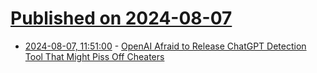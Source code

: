 # [Published on 2024-08-07](index.md)

* [2024-08-07, 11:51:00](https://soylentnews.org/article.pl?sid=24/08/06/0752255&from=rss) - [OpenAI Afraid to Release ChatGPT Detection Tool That Might Piss Off Cheaters](https://soylentnews.org/article.pl?sid=24/08/06/0752255&from=rss)
